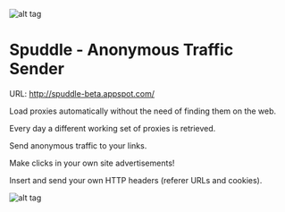 ![alt tag](http://spuddle-beta.appspot.com/logo.png)

# <b>Spuddle - Anonymous Traffic Sender</b>

URL: http://spuddle-beta.appspot.com/

Load proxies automatically without the need of finding them on the web.

Every day a different working set of proxies is retrieved.

Send anonymous traffic to your links.

Make clicks in your own site advertisements! 

Insert and send your own HTTP headers (referer URLs and cookies).

![alt tag](http://spuddle-beta.appspot.com/action.png)

